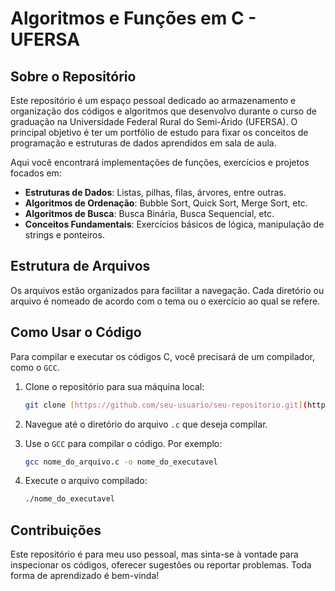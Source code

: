 # Algoritmos e Funções em C - UFERSA

## Sobre o Repositório

Este repositório é um espaço pessoal dedicado ao armazenamento e organização dos códigos e algoritmos que desenvolvo durante o curso de graduação na Universidade Federal Rural do Semi-Árido (UFERSA). O principal objetivo é ter um portfólio de estudo para fixar os conceitos de programação e estruturas de dados aprendidos em sala de aula.

Aqui você encontrará implementações de funções, exercícios e projetos focados em:

* **Estruturas de Dados**: Listas, pilhas, filas, árvores, entre outras.
* **Algoritmos de Ordenação**: Bubble Sort, Quick Sort, Merge Sort, etc.
* **Algoritmos de Busca**: Busca Binária, Busca Sequencial, etc.
* **Conceitos Fundamentais**: Exercícios básicos de lógica, manipulação de strings e ponteiros.

## Estrutura de Arquivos

Os arquivos estão organizados para facilitar a navegação. Cada diretório ou arquivo é nomeado de acordo com o tema ou o exercício ao qual se refere.

## Como Usar o Código

Para compilar e executar os códigos C, você precisará de um compilador, como o `GCC`.

1.  Clone o repositório para sua máquina local:
    ```bash
    git clone [https://github.com/seu-usuario/seu-repositorio.git](https://github.com/seu-usuario/seu-repositorio.git)
    ```

2.  Navegue até o diretório do arquivo `.c` que deseja compilar.

3.  Use o `GCC` para compilar o código. Por exemplo:
    ```bash
    gcc nome_do_arquivo.c -o nome_do_executavel
    ```

4.  Execute o arquivo compilado:
    ```bash
    ./nome_do_executavel
    ```

## Contribuições

Este repositório é para meu uso pessoal, mas sinta-se à vontade para inspecionar os códigos, oferecer sugestões ou reportar problemas. Toda forma de aprendizado é bem-vinda!
